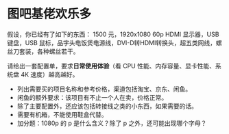 # 图吧基佬欢乐多

假设，你已经有了如下的东西： 1500 元，1920x1080 60p HDMI 显示器，USB 键盘，USB 鼠标，品字头电饭煲电源线，DVI-D转HDMI转换头，超五类网线，螺丝刀套装，各种螺丝若干。

请给出一套配置单，要求**日常使用体验**（看 CPU 性能、内存容量、显卡性能、系统盘 4K 速度）越高越好。

- 列出需要买的项目名称和参考价格，渠道包括淘宝、京东、闲鱼。
- 闲鱼的额外要求：该项目有不止一个人在卖，价格正常。
- 除了主要配置外，还应该包括转接线之类的小东西，如果需要的话。
- 需要有机箱，不能使用鞋盒代替。
- 加分题：1080p 的 p 是什么含义？除了 p 之外，还可能出现哪个字母？